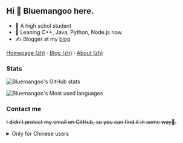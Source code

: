 ## Hi 👋 Bluemangoo here.

- 🏫 A high schol student
- 📘 Leaning C++, Java, Python, Node.js now
- ✍️ Blogger at my [blog](https://blog.bluemangoo.net)

[Homepage (zh)](https://bluemangoo.net/) · [Blog (zh)](https://blog.bluemangoo.net/) · [About (zh)](https://blog.bluemangoo.net/about/)

### Stats

![Bluemangoo's GitHub stats](https://github-readme-stats.vercel.app/api?username=Bluemangoo&show_icons=true&hide_border=true&include_all_commits=true&count_private=true)

![Bluemangoo's Most used languages](https://github-readme-stats.vercel.app/api/top-langs/?username=Bluemangoo&layout=compact&hide_border=true&langs_count=16)

### Contact me

~~I didn't protect my email on GitHub, so you can find it in some way🤗.~~

<details>

<summary>Only for Chinese users</summary>

欢迎使用软件站 [Aquarium](https://github.com/Bluemangoo/Aquarium)，在这里可以找到一些常用软件，并提供便捷下载。部署在 [https://aquarium.bluemangoo.net/](https://aquarium.bluemangoo.net/) 。

</details>
